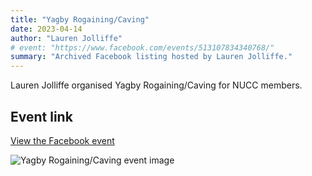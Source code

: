 ```yaml
---
title: "Yagby Rogaining/Caving"
date: 2023-04-14
author: "Lauren Jolliffe"
# event: "https://www.facebook.com/events/513107834340768/"
summary: "Archived Facebook listing hosted by Lauren Jolliffe."
---
```

Lauren Jolliffe organised Yagby Rogaining/Caving for NUCC members.

## Event link

[View the Facebook event](https://www.facebook.com/events/513107834340768/)

![Yagby Rogaining/Caving event image](/trip/event-images/20230414_yagby_rogaining_caving.jpg)
